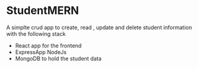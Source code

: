 # StudentMERN

A simplte crud app to create, read , update and delete student information with the following stack

- React app for the frontend
- ExpressApp NodeJs
- MongoDB to hold the student data

